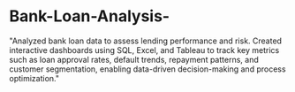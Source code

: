 # Bank-Loan-Analysis-
"Analyzed bank loan data to assess lending performance and risk. Created interactive dashboards using SQL, Excel, and Tableau to track key metrics such as loan approval rates, default trends, repayment patterns, and customer segmentation, enabling data-driven decision-making and process optimization."
